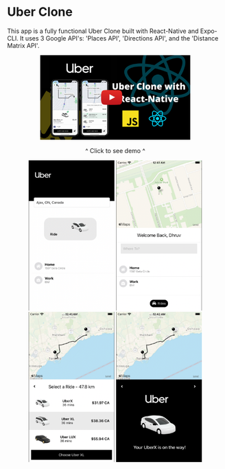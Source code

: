 # Uber Clone

This app is a fully functional Uber Clone built with React-Native and Expo-CLI. It uses 3 Google API's: 'Places API', 'Directions API', and the 'Distance Matrix API'.

<div align="center">
  <a href="https://youtu.be/jOEit8_bcqw"><img src="demo.png" width="350" title="Uber Clone Demo"></a>
  <p>^ Click to see demo ^</p>
  <img src="Home.png" height="350" width="200">
  <img src="Destination-Input.png" height="350" width="200">
  <img src="RideOptions.png" height="350" width="200">
  <img src="Confirmation.png" height="350" width="200">
</div>



